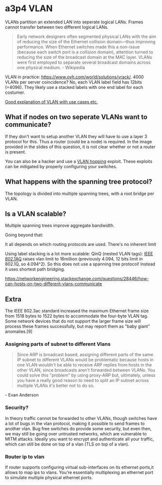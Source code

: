 # a3p4 VLAN
VLANs partition an extended LAN into seperate logical LANs. Frames cannot transfer between two different logical LANs.

> Early network designers often segmented physical LANs with the aim of reducing the size of the Ethernet collision domain—thus improving performance. When Ethernet switches made this a non-issue (because each switch port is a collision domain), attention turned to reducing the size of the broadcast domain at the MAC layer. VLANs were first employed to separate several broadcast domains across one physical medium.
\- Wikipedia

VLAN in practice: https://www.ovh.com/world/solutions/vrack/. 4000 VLANs per server coincidence? No, each VLAN label field has 12bits (=4096). They likely use a stacked labels with one end label for each costumer.

[Good explanation of VLAN with use cases etc.](https://serverfault.com/questions/188350/how-do-vlans-work)

## What if nodes on two seperate VLANs want to communicate?
If they don't want to setup another VLAN they will have to use a layer 3 protocol for this. Thus a router (could be a node) is required. In the image provided in the slides of this question, it is not clear whether or not a router is present.

You can also be a hacker and use a [VLAN hopping](https://en.wikipedia.org/wiki/VLAN_hopping) exploit. These exploits can be mitigated by properly configuring your switches.

## What happens with the spanning tree protocol?
The topology is divided into multiple spanning trees, with a root bridge per VLAN.

## Is a VLAN scalable?
Multiple spanning trees improve aggregate bandwidth. 

Going beyond that:

It all depends on which routing protocols are used. There's no inherent limit 


Using label stacking is a lot more scalable: QinQ (nested VLAN tags): [IEEE 802.1AQ](https://en.wikipedia.org/wiki/IEEE_802.1aq) raises vlan limit to 16million (previously 4.094, 12 bits limit in 802.1Q, so 4.094^2). So this does not use a spanning tree protocol! Instead it uses shortest path bridging.

https://networkengineering.stackexchange.com/questions/28446/how-can-hosts-on-two-different-vlans-communicate


## Extra
The IEEE 802.3ac standard increased the maximum Ethernet frame size from 1518 bytes to 1522 bytes to accommodate the four-byte VLAN tag. Some network devices that do not support the larger frame size will process these frames successfully, but may report them as "baby giant" anomalies.[9]

### Assigning parts of subnet to different Vlans
> Since ARP is broadcast based, assigning different parts of the same IP subnet to different VLANs would be problematic because hosts in one VLAN wouldn't be able to receive ARP replies from hosts in the other VLAN, since broadcasts aren't forwarded between VLANs. You could solve this "problem" by using proxy-ARP but, ultimately, unless you have a really good reason to need to split an IP subnet across multiple VLANs it's better not to do so.

\- Evan Anderson

### Security?
In theory traffic cannot be forwarded to other VLANs, though switches have a lot of bugs in the vlan protocol, making it possible to send frames to another vlan. Bug free switches do provide some security, but even then, we may still be going over untrusted networks, which are vulnerable to MITM attacks. Ideally you want to encrypt and authenticate all your traffic, which can still be done on top of a vlan (TLS on top of a vlan).


### Router ip to vlan
If router supports configuring virtual sub-interfaces on its ethernet ports,it allows to map ips to vlans. You're essentially multiplexing an ethernet port to simulate multiple physical ethernet ports.
